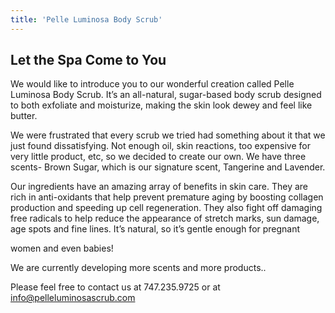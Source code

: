 ```yaml
---
title: 'Pelle Luminosa Body Scrub'
---
```


## Let the Spa Come to You
We would like to introduce you to our wonderful creation called Pelle Luminosa Body Scrub.  It’s an all-natural, sugar-based body scrub designed to both exfoliate and moisturize, making the skin look dewey and feel like butter.

We were frustrated that every scrub we tried had something about it that we just found dissatisfying.  Not enough oil, skin reactions, too expensive for very little product, etc, so we decided to create our own.  We have three scents- Brown Sugar, which is our signature scent, Tangerine and Lavender.  

Our ingredients have an amazing array of benefits in skin care.  They are rich in anti-oxidants that help prevent premature 
aging by boosting collagen production and speeding up cell regeneration.  They also fight off damaging free radicals to help 
reduce the appearance of stretch marks, sun damage, age spots and fine lines.  It’s natural, so it’s gentle enough for pregnant

women and even babies!

We are currently developing more scents and more products.. 

Please feel free to contact us at 747.235.9725 or at info@pelleluminosascrub.com